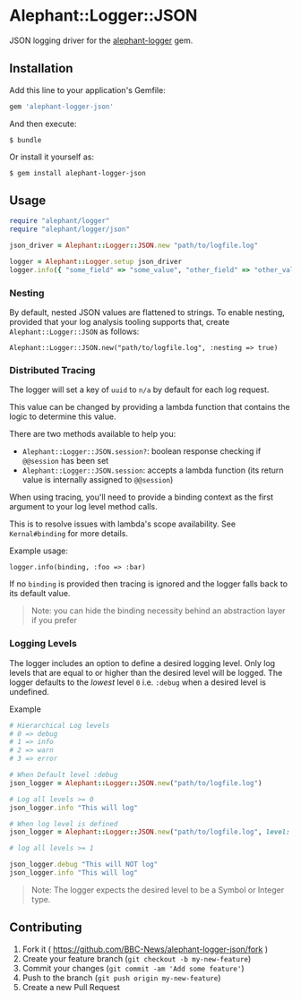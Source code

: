 # Alephant::Logger::JSON

JSON logging driver for the [alephant-logger](https://github.com/BBC-News/alephant-logger) gem.

## Installation

Add this line to your application's Gemfile:

```ruby
gem 'alephant-logger-json'
```

And then execute:

    $ bundle

Or install it yourself as:

    $ gem install alephant-logger-json

## Usage

```ruby
require "alephant/logger"
require "alephant/logger/json"

json_driver = Alephant::Logger::JSON.new "path/to/logfile.log"

logger = Alephant::Logger.setup json_driver
logger.info({ "some_field" => "some_value", "other_field" => "other_value" })
```

### Nesting

By default, nested JSON values are flattened to strings.  To enable nesting, provided that your log analysis tooling supports that, create `Alephant::Logger::JSON` as follows:

```
Alephant::Logger::JSON.new("path/to/logfile.log", :nesting => true)
```

### Distributed Tracing

The logger will set a key of `uuid` to `n/a` by default for each log request.

This value can be changed by providing a lambda function that contains the logic to determine this value.

There are two methods available to help you:

- `Alephant::Logger::JSON.session?`: boolean response checking if `@@session` has been set
- `Alephant::Logger::JSON.session`: accepts a lambda function (its return value is internally assigned to `@@session`)

When using tracing, you'll need to provide a binding context as the first argument to your log level method calls.

This is to resolve issues with lambda's scope availability. See `Kernal#binding` for more details.

Example usage:

```
logger.info(binding, :foo => :bar)
```

If no `binding` is provided then tracing is ignored and the logger falls back to its default value.

> Note: you can hide the binding necessity behind an abstraction layer if you prefer

### Logging Levels

The logger includes an option to define a desired logging level. Only log levels that are equal to or higher than the desired level will be logged.
The logger defaults to the _lowest_ level `0` i.e. `:debug` when a desired level is undefined.

Example

```ruby
# Hierarchical Log levels
# 0 => debug
# 1 => info
# 2 => warn
# 3 => error

# When Default level :debug
json_logger = Alephant::Logger::JSON.new("path/to/logfile.log")

# Log all levels >= 0
json_logger.info "This will log"

# When log level is defined
json_logger = Alephant::Logger::JSON.new("path/to/logfile.log", level: :info)

# log all levels >= 1

json_logger.debug "This will NOT log"
json_logger.info "This will log"
```

> Note: The logger expects the desired level to be a Symbol or Integer type.

## Contributing

1. Fork it ( https://github.com/BBC-News/alephant-logger-json/fork )
2. Create your feature branch (`git checkout -b my-new-feature`)
3. Commit your changes (`git commit -am 'Add some feature'`)
4. Push to the branch (`git push origin my-new-feature`)
5. Create a new Pull Request
